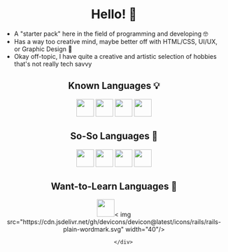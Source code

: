 <h1 align="center">Hello! 👋</h1>
<p align="left">
  <ul>
    <li>A "starter pack" here in the field of programming and developing 🤓</li>
    <li>Has a way too creative mind, maybe better off with HTML/CSS, UI/UX, or Graphic Design 🎨</li>
    <li>Okay off-topic, I have quite a creative and artistic selection of hobbies that's not really tech savvy</li>
  </ul>
</p>

<h2 align="center">Known Languages 💡</h2>
<div align="center"><img src="https://cdn.jsdelivr.net/gh/devicons/devicon@latest/icons/html5/html5-plain.svg" width="40"/> <img src="https://cdn.jsdelivr.net/gh/devicons/devicon@latest/icons/css3/css3-plain.svg" width="40"/> <img src="https://cdn.jsdelivr.net/gh/devicons/devicon@latest/icons/c/c-plain.svg" width="40" /> <img src="https://cdn.jsdelivr.net/gh/devicons/devicon@latest/icons/ruby/ruby-plain.svg" width="40"/></div>
<h2 align="center">So-So Languages 🧐</h2>
<div align="center"><img src="https://cdn.jsdelivr.net/gh/devicons/devicon@latest/icons/javascript/javascript-plain.svg" width="40"/> <img src="https://cdn.jsdelivr.net/gh/devicons/devicon@latest/icons/php/php-plain.svg" width="40"/> <img src="https://cdn.jsdelivr.net/gh/devicons/devicon@latest/icons/python/python-plain.svg" width="40"/> <img src="https://cdn.jsdelivr.net/gh/devicons/devicon@latest/icons/lua/lua-plain.svg" width="40" /></div>
<h2 align="center">Want-to-Learn Languages 👀</h2>
<div align="center"><img src="https://cdn.jsdelivr.net/gh/devicons/devicon@latest/icons/cplusplus/cplusplus-plain.svg" width="40"/>< img src="https://cdn.jsdelivr.net/gh/devicons/devicon@latest/icons/rails/rails-plain-wordmark.svg" width="40"/>

          </div>
          


<!--
**Tubasas/Tubasas** is a ✨ _special_ ✨ repository because its `README.md` (this file) appears on your GitHub profile.

Here are some ideas to get you started:

- 🔭 I’m currently working on ...
- 🌱 I’m currently learning ...
- 👯 I’m looking to collaborate on ...
- 🤔 I’m looking for help with ...
- 💬 Ask me about ...
- 📫 How to reach me: ...
- 😄 Pronouns: ...
- ⚡ Fun fact: ...
-->
